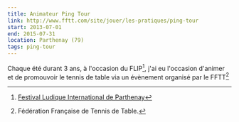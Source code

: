 ```yaml
---
title: Animateur Ping Tour
link: http://www.fftt.com/site/jouer/les-pratiques/ping-tour
start: 2013-07-01
end: 2015-07-31
location: Parthenay (79)
tags: ping-tour
---
```


Chaque été durant 3 ans, à l'occasion du FLIP[^2], j'ai eu l'occasion d'animer et de promouvoir le tennis de table via un évènement organisé par le FFTT[^1]

[^1]: Fédération Française de Tennis de Table.
[^2]: [Festival Ludique International de Parthenay](http://www.jeux-festival.com/)
